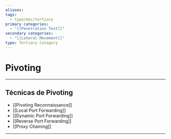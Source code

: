 ```yaml
---
aliases:
tags:
  - type/moc/tertiary
primary categories:
  - "[[Penetration Test]]"
secondary categories:
  - "[[Lateral Movement]]"
type: Tertiary Category
---
```

# Pivoting

***

## Técnicas de Pivoting

- [[Pivoting Reconnaissance]]
- [[Local Port Forwarding]]
- [[Dynamic Port Forwarding]]
- [[Reverse Port Forwarding]]
- [[Proxy Chaining]]



***
